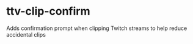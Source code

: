 # ttv-clip-confirm
 Adds confirmation prompt when clipping Twitch streams to help reduce accidental clips
